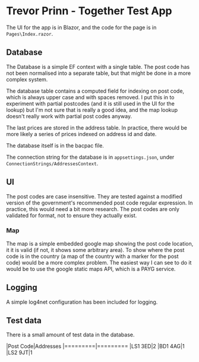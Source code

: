 ﻿# Trevor Prinn - Together Test App

The UI for the app is in Blazor, and the code for the page is in `Pages\Index.razor`.

## Database

The Database is a simple EF context with a single table. The post code has not
been normalised into a separate table, but that might be done in a more complex
system.

The database table contains a computed field for indexing on post code, which is always
upper case and with spaces removed. I put this in to experiment with partial postcodes
(and it is still used in the UI for the lookup) but I'm not sure that is really a good
idea, and the map lookup doesn't really work with partial post codes anyway.

The last prices are stored in the address table. In practice, there would be more
likely a series of prices indexed on address id and date.

The database itself is in the bacpac file.

The connection string for the database is in `appsettings.json`,
under `ConnectionStrings/AddressesContext`.

## UI

The post codes are case insensitive. They are tested against a modified version
of the government's recommended post code regular expression. In practice, this
would need a bit more research. The post codes are only validated for format, not
to ensure they actually exist.

### Map

The map is a simple embedded google map showing the post code location, it it is
valid (if not, it shows some arbitrary area). To show where the post code is in
the country (a map of the country with a marker for the post code)
would be a more complex problem. The easiest way I can see to do it would
be to use the google static maps API, which is a PAYG service.

## Logging

A simple log4net configuration has been included for logging.

## Test data

There is a small amount of test data in the database.

|Post Code|Addresses
|=========|=========
|LS1 3ED|2
|BD1 4AG|1
|LS2 9JT|1

